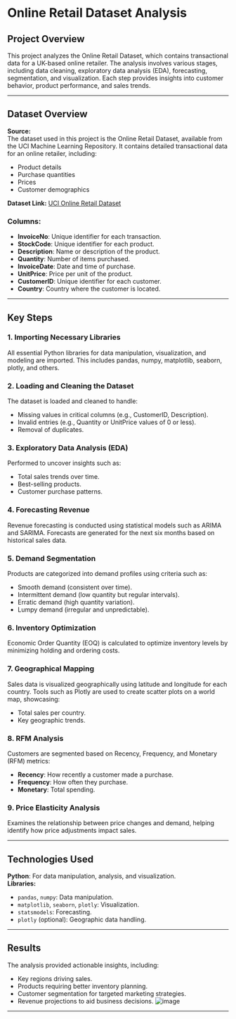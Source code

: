 # Online Retail Dataset Analysis

## Project Overview
This project analyzes the Online Retail Dataset, which contains transactional data for a UK-based online retailer. The analysis involves various stages, including data cleaning, exploratory data analysis (EDA), forecasting, segmentation, and visualization. Each step provides insights into customer behavior, product performance, and sales trends.

---

## Dataset Overview

**Source:**  
The dataset used in this project is the Online Retail Dataset, available from the UCI Machine Learning Repository. It contains detailed transactional data for an online retailer, including:

- Product details  
- Purchase quantities  
- Prices  
- Customer demographics

**Dataset Link:** [UCI Online Retail Dataset](https://archive.ics.uci.edu/ml/datasets/online+retail)

### Columns:
- **InvoiceNo**: Unique identifier for each transaction.
- **StockCode**: Unique identifier for each product.
- **Description**: Name or description of the product.
- **Quantity**: Number of items purchased.
- **InvoiceDate**: Date and time of purchase.
- **UnitPrice**: Price per unit of the product.
- **CustomerID**: Unique identifier for each customer.
- **Country**: Country where the customer is located.

---

## Key Steps

### 1. Importing Necessary Libraries
All essential Python libraries for data manipulation, visualization, and modeling are imported. This includes pandas, numpy, matplotlib, seaborn, plotly, and others.

### 2. Loading and Cleaning the Dataset
The dataset is loaded and cleaned to handle:
- Missing values in critical columns (e.g., CustomerID, Description).
- Invalid entries (e.g., Quantity or UnitPrice values of 0 or less).
- Removal of duplicates.

### 3. Exploratory Data Analysis (EDA)
Performed to uncover insights such as:
- Total sales trends over time.
- Best-selling products.
- Customer purchase patterns.

### 4. Forecasting Revenue
Revenue forecasting is conducted using statistical models such as ARIMA and SARIMA. Forecasts are generated for the next six months based on historical sales data.

### 5. Demand Segmentation
Products are categorized into demand profiles using criteria such as:
- Smooth demand (consistent over time).
- Intermittent demand (low quantity but regular intervals).
- Erratic demand (high quantity variation).
- Lumpy demand (irregular and unpredictable).

### 6. Inventory Optimization
Economic Order Quantity (EOQ) is calculated to optimize inventory levels by minimizing holding and ordering costs.

### 7. Geographical Mapping
Sales data is visualized geographically using latitude and longitude for each country. Tools such as Plotly are used to create scatter plots on a world map, showcasing:
- Total sales per country.
- Key geographic trends.

### 8. RFM Analysis
Customers are segmented based on Recency, Frequency, and Monetary (RFM) metrics:
- **Recency**: How recently a customer made a purchase.
- **Frequency**: How often they purchase.
- **Monetary**: Total spending.

### 9. Price Elasticity Analysis
Examines the relationship between price changes and demand, helping identify how price adjustments impact sales.

---

## Technologies Used

**Python**: For data manipulation, analysis, and visualization.  
**Libraries:**  
- `pandas`, `numpy`: Data manipulation.  
- `matplotlib`, `seaborn`, `plotly`: Visualization.  
- `statsmodels`: Forecasting.  
- `plotly` (optional): Geographic data handling.

---

## Results
The analysis provided actionable insights, including:
- Key regions driving sales.
- Products requiring better inventory planning.
- Customer segmentation for targeted marketing strategies.
- Revenue projections to aid business decisions.
![image](https://github.com/user-attachments/assets/c3728e35-a434-47fd-accb-96f9798d73c2)

---
